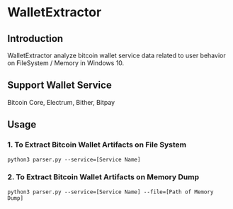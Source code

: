 # WalletExtractor



## Introduction

WalletExtractor analyze bitcoin wallet service data related to user behavior on FileSystem / Memory in Windows 10.


## Support Wallet Service
Bitcoin Core, Electrum, Bither, Bitpay


## Usage

### 1. To Extract Bitcoin Wallet Artifacts on File System
```
python3 parser.py --service=[Service Name]
```

### 2. To Extract Bitcoin Wallet Artifacts on Memory Dump
```
python3 parser.py --service=[Service Name] --file=[Path of Memory Dump]
```
